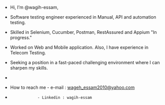 - Hi, I’m @wagih-essam,
- Software testing engineer experienced in Manual, API and automation testing.
- Skilled in Selenium, Cucumber, Postman, RestAssured and Appium "In progress."
- Worked on Web and Mobile application. Also, I have experience in Telecom Testing.
- Seeking a position in a fast-paced challenging environment where I can sharpen my skills.

- 
- How to reach me - e-mail   : wageh_essam2010@yahoo.com
-                 - Linkedin : wagih-essam



<!---
wagih-essam/wagih-essam is a ✨ special ✨ repository because its `README.md` (this file) appears on your GitHub profile.
You can click the Preview link to take a look at your changes.
--->

